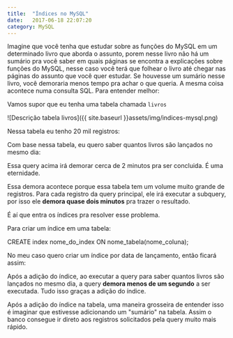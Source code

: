 ```yaml
---
title:  "Índices no MySQL"
date:   2017-06-18 22:07:20
category: MySQL
---
```



Imagine que você tenha que estudar sobre as funções do MySQL em um determinado livro que aborda o assunto, porem nesse livro não há um sumário pra você saber em quais páginas se encontra a explicações sobre funções do MySQL, nesse caso você terá que folhear o livro até chegar nas páginas do assunto que você quer estudar. Se houvesse um sumário nesse livro, você demoraria menos tempo pra achar o que queria. A mesma coisa acontece numa consulta SQL. Para entender melhor: 

Vamos supor que eu tenha uma tabela chamada <span class="code">`livros`</span>

![Descrição tabela livros]({{ site.baseurl }}assets/img/indices-mysql.png)

Nessa tabela eu tenho 20 mil registros:


<script src="https://gist.github.com/LeandroLS/32cfb80a2df3619eb0b6aeab9f35ff73.js"></script>

Com base nessa tabela, eu quero saber quantos livros são lançados no mesmo dia:

<script src="https://gist.github.com/LeandroLS/b906cc03e04df309ce9bc252a540e460.js"></script>

Essa query acima irá demorar cerca de 2 minutos pra ser concluida. É uma eternidade. 

Essa demora acontece porque essa tabela tem um volume muito grande de registros. Para cada registro da query principal, ele irá executar a subquery, por isso ele __demora quase dois minutos__ pra trazer o resultado.

É aí que entra os <span class="code">índices</span> pra resolver esse problema.

Para criar um índice em uma tabela:

<span class="code">
	CREATE index nome_do_index ON nome_tabela(nome_coluna);
</span>

No meu caso quero criar um índice por data de lançamento, então ficará assim:

<script src="https://gist.github.com/LeandroLS/6ebdbe84ccf21521932686871c0c4c82.js"></script>

Após a adição do índice, ao executar a query para saber quantos livros são lançados no mesmo dia, a query __demora menos de um segundo__ a ser executada. Tudo isso graças a adição do índice.

Após a adição do índice na tabela, uma maneira grosseira de entender isso é imaginar que estivesse adicionando um "sumário" na tabela. Assim o banco consegue ir direto aos registros solicitados pela query muito mais rápido. 



